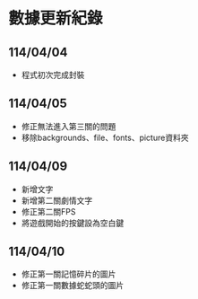 # 數據更新紀錄

## 114/04/04
- 程式初次完成封裝

## 114/04/05
- 修正無法進入第三關的問題
- 移除backgrounds、file、fonts、picture資料夾

## 114/04/09
- 新增文字
- 新增第二關劇情文字
- 修正第二關FPS
- 將遊戲開始的按鍵設為空白鍵

## 114/04/10
- 修正第一關記憶碎片的圖片
- 修正第一關數據蛇蛇頭的圖片
